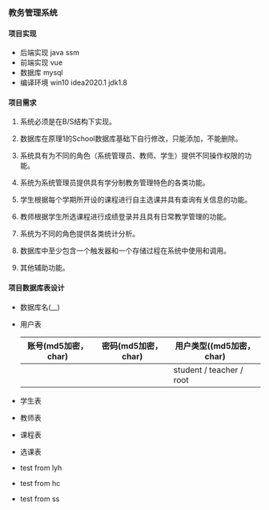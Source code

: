 ### 教务管理系统

#### 项目实现

+ 后端实现 java ssm
+ 前端实现 vue
+ 数据库 mysql
+ 编译环境 win10 idea2020.1 jdk1.8

#### 项目需求

1. 系统必须是在B/S结构下实现。

2. 数据库在原理1的School数据库基础下自行修改，只能添加，不能删除。

3. 系统具有为不同的角色（系统管理员、教师、学生）提供不同操作权限的功能。

4. 系统为系统管理员提供具有学分制教务管理特色的各类功能。

5. 学生根据每个学期所开设的课程进行自主选课并具有查询有关信息的功能。

6. 教师根据学生所选课程进行成绩登录并且具有日常教学管理的功能。

7. 系统为不同的角色提供各类统计分析。

8. 数据库中至少包含一个触发器和一个存储过程在系统中使用和调用。

9. 其他辅助功能。

#### 项目数据库表设计

+ 数据库名(__)

+ 用户表

  | 账号(md5加密，char) | 密码(md5加密，char) | 用户类型((md5加密，char) |
  | ------------------- | ------------------- | ------------------------ |
  |                     |                     | student / teacher / root |

+ 学生表

+ 教师表

+ 课程表

+ 选课表

+ test from lyh

+ test from hc

+ test from ss
